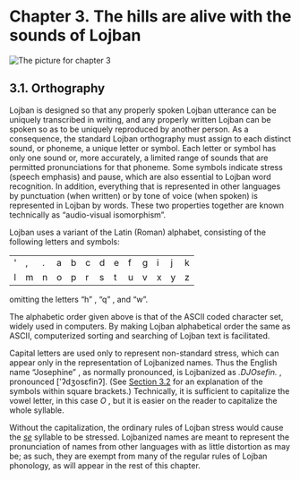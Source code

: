 <a id="chapter-phonology"></a>Chapter 3. <a id="c3"></a>The hills are alive with the sounds of Lojban
=====================================================================================================

<a id="chapter-phonology-picture"></a>![The picture for chapter 3](/assets//books/uncll/media/chapter-phonology.gif)

<a id="section-orthography"></a>3.1. <a id="c3s1"></a>Orthography
-----------------------------------------------------------------

<a id="id-1.4.3.2.1" class="indexterm"></a><a id="id-1.4.3.2.2" class="indexterm"></a><a id="id-1.4.3.2.3" class="indexterm"></a><a id="id-1.4.3.2.4" class="indexterm"></a>Lojban is designed so that any properly spoken Lojban utterance can be uniquely transcribed in writing, and any properly written Lojban can be spoken so as to be uniquely reproduced by another person. As a consequence, the standard Lojban orthography must assign to each distinct sound, or phoneme, a unique letter or symbol. Each letter or symbol has only one sound or, more accurately, a limited range of sounds that are permitted pronunciations for that phoneme. Some symbols indicate stress (speech emphasis) and pause, which are also essential to Lojban word recognition. In addition, everything that is represented in other languages by punctuation (when written) or by tone of voice (when spoken) is represented in Lojban by words. These two properties together are known technically as “audio-visual isomorphism”.

<a id="id-1.4.3.3.1" class="indexterm"></a><a id="id-1.4.3.3.2" class="indexterm"></a><a id="id-1.4.3.3.3" class="indexterm"></a>Lojban uses a variant of the Latin (Roman) alphabet, consisting of the following letters and symbols:

<table border="0" summary="Simple list" class="simplelist"><tbody><tr><td>'</td><td>,</td><td>.</td><td>a</td><td>b</td><td>c</td><td>d</td><td>e</td><td>f</td><td>g</td><td>i</td><td>j</td><td>k</td></tr><tr><td>l</td><td>m</td><td>n</td><td>o</td><td>p</td><td>r</td><td>s</td><td>t</td><td>u</td><td>v</td><td>x</td><td>y</td><td>z</td></tr></tbody></table>

omitting the letters “h” , “q” , and “w”.

<a id="id-1.4.3.4.1" class="indexterm"></a>The alphabetic order given above is that of the ASCII coded character set, widely used in computers. By making Lojban alphabetical order the same as ASCII, computerized sorting and searching of Lojban text is facilitated.

<a id="id-1.4.3.5.1" class="indexterm"></a><a id="id-1.4.3.5.2" class="indexterm"></a>Capital letters are used only to represent non-standard stress, which can appear only in the representation of Lojbanized names. Thus the English name “Josephine” , as normally pronounced, is Lojbanized as _.DJOsefin._ , pronounced \['ʔdʒosɛfinʔ\]. (See [Section 3.2](../section-basic-phonetics) for an explanation of the symbols within square brackets.) Technically, it is sufficient to capitalize the vowel letter, in this case _O_ , but it is easier on the reader to capitalize the whole syllable.

Without the capitalization, the ordinary rules of Lojban stress would cause the _<a id="id-1.4.3.6.1.1" class="indexterm"></a>[_se_](../go01#valsi-se)_ syllable to be stressed. Lojbanized names are meant to represent the pronunciation of names from other languages with as little distortion as may be; as such, they are exempt from many of the regular rules of Lojban phonology, as will appear in the rest of this chapter.